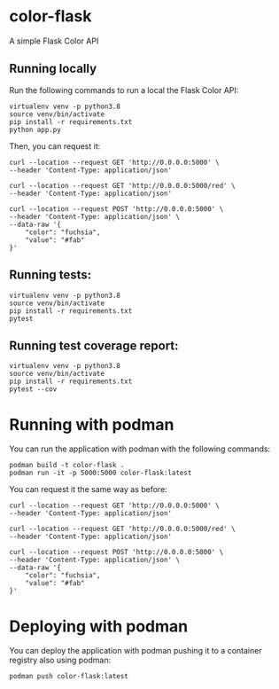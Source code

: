 # color-flask

A simple Flask Color API

## Running locally
Run the following commands to run a local the Flask Color API:
```
virtualenv venv -p python3.8
source venv/bin/activate
pip install -r requirements.txt
python app.py
```

Then, you can request it:
```
curl --location --request GET 'http://0.0.0.0:5000' \
--header 'Content-Type: application/json'
```

```
curl --location --request GET 'http://0.0.0.0:5000/red' \
--header 'Content-Type: application/json'
```

```
curl --location --request POST 'http://0.0.0.0:5000' \
--header 'Content-Type: application/json' \
--data-raw '{
    "color": "fuchsia",
    "value": "#fab"
}'
```

## Running tests:
```
virtualenv venv -p python3.8
source venv/bin/activate
pip install -r requirements.txt
pytest
```

## Running test coverage report:
```
virtualenv venv -p python3.8
source venv/bin/activate
pip install -r requirements.txt
pytest --cov
```

# Running with podman

You can run the application with podman with the following commands:

```
podman build -t color-flask .
podman run -it -p 5000:5000 color-flask:latest
```

You can request it the same way as before:

```
curl --location --request GET 'http://0.0.0.0:5000' \
--header 'Content-Type: application/json'
```

```
curl --location --request GET 'http://0.0.0.0:5000/red' \
--header 'Content-Type: application/json'
```

```
curl --location --request POST 'http://0.0.0.0:5000' \
--header 'Content-Type: application/json' \
--data-raw '{
    "color": "fuchsia",
    "value": "#fab"
}'
```

# Deploying with podman

You can deploy the application with podman pushing it to a container registry also using podman:

```
podman push color-flask:latest
```
